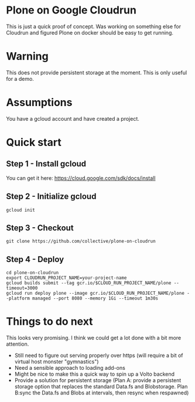 # Plone on Google Cloudrun
This is just a quick proof of concept.
Was working on something else for Cloudrun and figured Plone on docker
should be easy to get running.

# Warning
This does not provide persistent storage at the moment. This is only useful for a demo.

# Assumptions
You have a gcloud account and have created a project.

# Quick start
## Step 1 - Install gcloud
You can get it here: https://cloud.google.com/sdk/docs/install

## Step 2 -  Initialize gcloud
```
gcloud init
```
## Step 3 - Checkout
```
git clone https://github.com/collective/plone-on-cloudrun
```

## Step 4 - Deploy
```
cd plone-on-cloudrun
export CLOUDRUN_PROJECT_NAME=your-project-name
gcloud builds submit --tag gcr.io/$CLOUD_RUN_PROJECT_NAME/plone --timeout=3000
gcloud run deploy plone --image gcr.io/$CLOUD_RUN_PROJECT_NAME/plone --platform managed --port 8080 --memory 1Gi --timeout 1m30s
```

# Things to do next
This looks very promising. I think we could get a lot done with a bit more attention.
- Still need to figure out serving properly over https (will require a bit of virtual host monster "gymnastics")
- Need a sensible approach to loading add-ons
- Might be nice to make this a quick way to spin up a Volto backend
- Provide a solution for persistent storage (Plan A: provide a persistent storage option that replaces the standard Data.fs and Blobstorage. Plan B:sync the Data.fs and Blobs at intervals, then resync when respawned)
